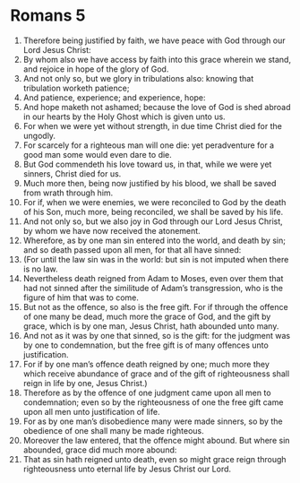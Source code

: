 ﻿# Romans 5
1. Therefore being justified by faith, we have peace with God through our Lord Jesus Christ: 
2. By whom also we have access by faith into this grace wherein we stand, and rejoice in hope of the glory of God. 
3. And not only so, but we glory in tribulations also: knowing that tribulation worketh patience; 
4. And patience, experience; and experience, hope: 
5. And hope maketh not ashamed; because the love of God is shed abroad in our hearts by the Holy Ghost which is given unto us. 
6. For when we were yet without strength, in due time Christ died for the ungodly. 
7. For scarcely for a righteous man will one die: yet peradventure for a good man some would even dare to die. 
8. But God commendeth his love toward us, in that, while we were yet sinners, Christ died for us. 
9. Much more then, being now justified by his blood, we shall be saved from wrath through him. 
10. For if, when we were enemies, we were reconciled to God by the death of his Son, much more, being reconciled, we shall be saved by his life. 
11. And not only so, but we also joy in God through our Lord Jesus Christ, by whom we have now received the atonement. 
12. Wherefore, as by one man sin entered into the world, and death by sin; and so death passed upon all men, for that all have sinned: 
13. (For until the law sin was in the world: but sin is not imputed when there is no law. 
14. Nevertheless death reigned from Adam to Moses, even over them that had not sinned after the similitude of Adam’s transgression, who is the figure of him that was to come. 
15. But not as the offence, so also is the free gift. For if through the offence of one many be dead, much more the grace of God, and the gift by grace, which is by one man, Jesus Christ, hath abounded unto many. 
16. And not as it was by one that sinned, so is the gift: for the judgment was by one to condemnation, but the free gift is of many offences unto justification. 
17. For if by one man’s offence death reigned by one; much more they which receive abundance of grace and of the gift of righteousness shall reign in life by one, Jesus Christ.) 
18. Therefore as by the offence of one judgment came upon all men to condemnation; even so by the righteousness of one the free gift came upon all men unto justification of life. 
19. For as by one man’s disobedience many were made sinners, so by the obedience of one shall many be made righteous. 
20. Moreover the law entered, that the offence might abound. But where sin abounded, grace did much more abound: 
21. That as sin hath reigned unto death, even so might grace reign through righteousness unto eternal life by Jesus Christ our Lord. 
